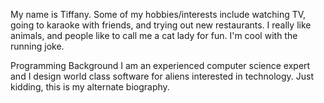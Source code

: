 My name is Tiffany. Some of my hobbies/interests include watching TV, going to karaoke with friends, and trying out new restaurants.
I really like animals, and people like to call me a cat lady for fun. I'm cool with the running joke.

Programming Background
I am an experienced computer science expert and I design world class software for aliens interested in technology.
Just kidding, this is my alternate biography.